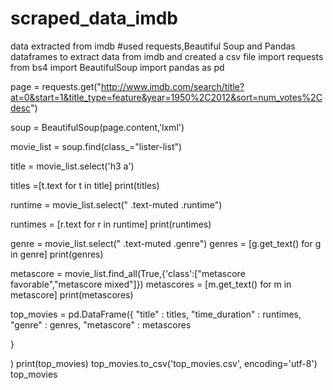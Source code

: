 # scraped_data_imdb
data extracted from imdb
#used requests,Beautiful Soup and Pandas dataframes to extract data from imdb and created a csv file
import requests
from bs4 import BeautifulSoup
import pandas as pd

page = requests.get("http://www.imdb.com/search/title?at=0&start=1&title_type=feature&year=1950%2C2012&sort=num_votes%2Cdesc")

soup = BeautifulSoup(page.content,'lxml')

movie_list = soup.find(class_="lister-list")

title = movie_list.select('h3 a')



titles =[t.text for t in title]
print(titles)

runtime = movie_list.select(" .text-muted  .runtime")

runtimes = [r.text for r in runtime]
print(runtimes)

genre = movie_list.select(" .text-muted  .genre")
genres = [g.get_text() for g in genre]
print(genres)



metascore  = movie_list.find_all(True,{'class':["metascore favorable","metascore mixed"]})
metascores = [m.get_text() for m in metascore]
print(metascores)



top_movies = pd.DataFrame({
      "title" : titles,
      "time_duration" : runtimes,
      "genre" : genres,
      "metascore" : metascores


}

)
print(top_movies)
top_movies.to_csv('top_movies.csv', encoding='utf-8')
top_movies
